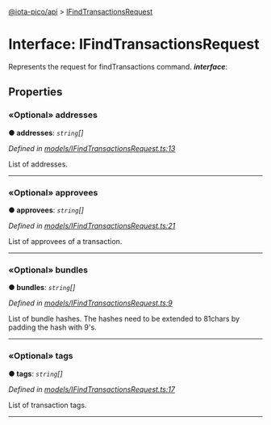 [@iota-pico/api](../README.md) > [IFindTransactionsRequest](../interfaces/ifindtransactionsrequest.md)



# Interface: IFindTransactionsRequest


Represents the request for findTransactions command.
*__interface__*: 



## Properties
<a id="addresses"></a>

### «Optional» addresses

**●  addresses**:  *`string`[]* 

*Defined in [models/IFindTransactionsRequest.ts:13](https://github.com/iotaeco/iota-pico-api/blob/5964d8f/src/models/IFindTransactionsRequest.ts#L13)*



List of addresses.




___

<a id="approvees"></a>

### «Optional» approvees

**●  approvees**:  *`string`[]* 

*Defined in [models/IFindTransactionsRequest.ts:21](https://github.com/iotaeco/iota-pico-api/blob/5964d8f/src/models/IFindTransactionsRequest.ts#L21)*



List of approvees of a transaction.




___

<a id="bundles"></a>

### «Optional» bundles

**●  bundles**:  *`string`[]* 

*Defined in [models/IFindTransactionsRequest.ts:9](https://github.com/iotaeco/iota-pico-api/blob/5964d8f/src/models/IFindTransactionsRequest.ts#L9)*



List of bundle hashes. The hashes need to be extended to 81chars by padding the hash with 9's.




___

<a id="tags"></a>

### «Optional» tags

**●  tags**:  *`string`[]* 

*Defined in [models/IFindTransactionsRequest.ts:17](https://github.com/iotaeco/iota-pico-api/blob/5964d8f/src/models/IFindTransactionsRequest.ts#L17)*



List of transaction tags.




___


